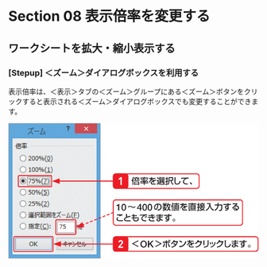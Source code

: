 # Section 08 表示倍率を変更する

## ワークシートを拡大・縮小表示する

### [Stepup] ＜ズーム＞ダイアログボックスを利用する
表示倍率は、＜表示＞タブの＜ズーム＞グループにある＜ズーム＞ボタンをクリックすると表示される＜ズーム＞ダイアログボックスでも変更することができます。

![](004.png)
